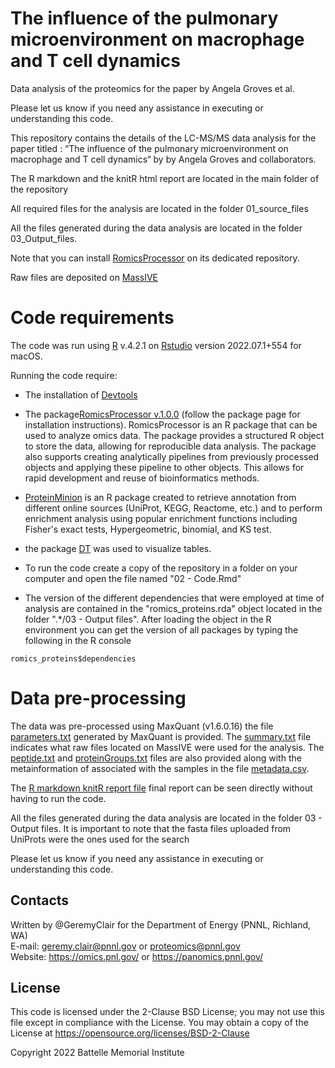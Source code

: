 # The influence of the pulmonary microenvironment on macrophage and T cell dynamics
 Data analysis of the proteomics for the paper by Angela Groves et al.

Please let us know if you need any assistance in executing or understanding this code.

This repository contains the details of the LC-MS/MS data analysis for the paper titled : “The influence of the pulmonary microenvironment on macrophage and T cell dynamics“ by by Angela Groves and collaborators.

The R markdown and the knitR html report are located in the main folder of the repository

All required files for the analysis are located in the folder 01_source_files

All the files generated during the data analysis are located in the folder 03_Output_files.

Note that you can install [RomicsProcessor](https://github.com/PNNL-Comp-Mass-Spec/RomicsProcessor) on its dedicated repository.

Raw files are deposited on [MassIVE](https://massive.ucsd.edu/ProteoSAFe/static/massive.jsp)

# Code requirements

The code was run using [R](https://cloud.r-project.org) v.4.2.1 on [Rstudio](https://rstudio.com) version 2022.07.1+554 for macOS.

Running the code require:

- The installation of [Devtools](https://cran.r-project.org/web/packages/devtools/index.html)

- The package[RomicsProcessor v.1.0.0](https://github.com/PNNL-Comp-Mass-Spec/RomicsProcessor/blob/master/RomicsProcessor_1.0.0.tar.gz) (follow the package page for installation instructions). RomicsProcessor is an R package that can be used to analyze omics data. The package provides a structured R object to store the data, allowing for reproducible data analysis. The package also supports creating analytically pipelines from previously processed objects and applying these pipeline to other objects. This allows for rapid development and reuse of bioinformatics methods.

- [ProteinMinion](https://github.com/GeremyClair/Protein_MiniOn) is an R package created to retrieve annotation from different online sources (UniProt, KEGG, Reactome, etc.) and to perform enrichment analysis using popular enrichment functions including Fisher's exact tests, Hypergeometric, binomial, and KS test. 

- the package [DT](https://cran.r-project.org/web/packages/DT/index.html) was used to visualize tables. 

- To run the code create a copy of the repository in a folder on your computer and open the file named "02 - Code.Rmd" 

- The version of the different dependencies that were employed at time of analysis are contained in the "romics_proteins.rda" object located in the folder ".*/03 - Output files". After loading the object in the R environment you can get the version of all packages by typing the following in the R console
```
romics_proteins$dependencies

```

# Data pre-processing

The data was pre-processed using MaxQuant (v1.6.0.16) the file [parameters.txt](https://github.com/GeremyClair/Implantation_on_a_chip_Proteomics/blob/main/01%20-%20Source%20files/parameters.txt) generated by MaxQuant is provided. The [summary.txt](https://github.com/GeremyClair/Effect_of_glomerular_disease_on_the_podocyte_cell_cycle/blob/main/01_Source_files/summary.txt) file indicates what raw files located on MassIVE were used for the analysis. The [peptide.txt](https://github.com/GeremyClair/Effect_of_glomerular_disease_on_the_podocyte_cell_cycle/blob/main/01_Source_files/peptides.txt) and [proteinGroups.txt](https://github.com/GeremyClair/Implantation_on_a_chip_Proteomics/blob/main/01%20-%20Source%20files/proteinGroups.txt) files are also provided along with the metainformation of associated with the samples in the file [metadata.csv](https://github.com/GeremyClair/Effect_of_glomerular_disease_on_the_podocyte_cell_cycle/blob/main/01_Source_files/metadata.csv).

The [R markdown knitR report file](https://github.com/GeremyClair/Effect_of_glomerular_disease_on_the_podocyte_cell_cycle/raw/main/02_Code_cell_cycle_alport_proteomics.html) final report can be seen directly without having to run the code.

All the files generated during the data analysis are located in the folder 03 - Output files.
It is important to note that the fasta files uploaded from UniProts were the ones used for the search

Please let us know if you need any assistance in executing or understanding this code.

## Contacts

Written by @GeremyClair for the Department of Energy (PNNL, Richland, WA) \
E-mail: geremy.clair@pnnl.gov or proteomics@pnnl.gov \
Website: https://omics.pnl.gov/ or https://panomics.pnnl.gov/

## License

This code is licensed under the 2-Clause BSD License; 
you may not use this file except in compliance with the License.  You may obtain 
a copy of the License at https://opensource.org/licenses/BSD-2-Clause

Copyright 2022 Battelle Memorial Institute